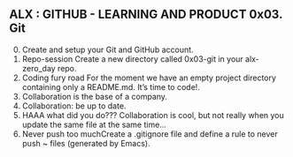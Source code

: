 ##  ALX : GITHUB - LEARNING AND PRODUCT 0x03. Git
0. Create and setup your Git and GitHub account.
1. Repo-session Create a new directory called 0x03-git in your alx-zero_day repo.
2. Coding fury road For the moment we have an empty project directory containing only a README.md. It’s time to code!.
3. Collaboration is the base of a company.
4. Collaboration: be up to date.
5. HAAA what did you do??? Collaboration is cool, but not really when you update the same file at the same time…
6. Never push too muchCreate a .gitignore file and define a rule to never push ~ files (generated by Emacs).
